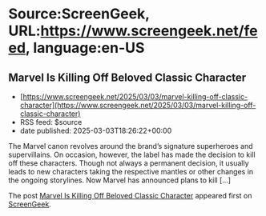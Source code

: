 # Source:ScreenGeek, URL:https://www.screengeek.net/feed, language:en-US

## Marvel Is Killing Off Beloved Classic Character
 - [https://www.screengeek.net/2025/03/03/marvel-killing-off-classic-character](https://www.screengeek.net/2025/03/03/marvel-killing-off-classic-character)
 - RSS feed: $source
 - date published: 2025-03-03T18:26:22+00:00

<p>The Marvel canon revolves around the brand&#8217;s signature superheroes and supervillains. On occasion, however, the label has made the decision to kill off these characters. Though not always a permanent decision, it usually leads to new characters taking the respective mantles or other changes in the ongoing storylines. Now Marvel has announced plans to kill [...]</p>
<p>The post <a href="https://www.screengeek.net/2025/03/03/marvel-killing-off-classic-character/">Marvel Is Killing Off Beloved Classic Character</a> appeared first on <a href="https://www.screengeek.net">ScreenGeek</a>.</p>

